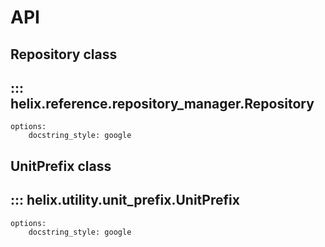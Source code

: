 # API

## Repository class
## ::: helix.reference.repository_manager.Repository
    options:
        docstring_style: google

## UnitPrefix class
## ::: helix.utility.unit_prefix.UnitPrefix
    options:
        docstring_style: google